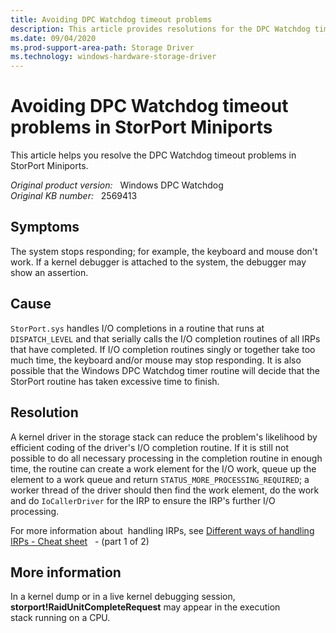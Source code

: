 ```yaml
---
title: Avoiding DPC Watchdog timeout problems
description: This article provides resolutions for the DPC Watchdog timeout problems in StorPort Miniports.
ms.date: 09/04/2020
ms.prod-support-area-path: Storage Driver
ms.technology: windows-hardware-storage-driver
---
```

# Avoiding DPC Watchdog timeout problems in StorPort Miniports

This article helps you resolve the DPC Watchdog timeout problems in StorPort Miniports.

_Original product version:_ &nbsp; Windows DPC Watchdog  
_Original KB number:_ &nbsp; 2569413

## Symptoms

The system stops responding; for example, the keyboard and mouse don't work. If a kernel debugger is attached to the system, the debugger may show an assertion.

## Cause

`StorPort.sys` handles I/O completions in a routine that runs at `DISPATCH_LEVEL` and that serially calls the I/O completion routines of all IRPs that have completed. If I/O completion routines singly or together take too much time, the keyboard and/or mouse may stop responding. It is also possible that the Windows DPC Watchdog timer routine will decide that the StorPort routine has taken excessive time to finish.

## Resolution

A kernel driver in the storage stack can reduce the problem's likelihood by efficient coding of the driver's I/O completion routine. If it is still not possible to do all necessary processing in the completion routine in enough time, the routine can create a work element for the I/O work, queue up the element to a work queue and return `STATUS_MORE_PROCESSING_REQUIRED`; a worker thread of the driver should then find the work element, do the work and do `IoCallerDriver` for the IRP to ensure the IRP's further I/O processing.

For more information about  handling IRPs, see [Different ways of handling IRPs - Cheat sheet](/windows-hardware/drivers/kernel/different-ways-of-handling-irps-cheat-sheet)   - (part 1 of 2)

## More information

In a kernel dump or in a live kernel debugging session, **storport!RaidUnitCompleteRequest** may appear in the execution stack running on a CPU.
